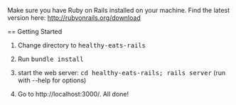 Make sure you have Ruby on Rails installed on your machine.
Find the latest version here: http://rubyonrails.org/download

== Getting Started

1. Change directory to <tt>healthy-eats-rails</tt> 

2. Run <tt>bundle install</tt>

3. start the web server:
       <tt>cd healthy-eats-rails; rails server</tt> (run with --help for options)

4. Go to http://localhost:3000/. All done!

